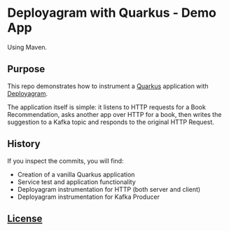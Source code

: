 # Deployagram with Quarkus - Demo App

Using Maven.

## Purpose

This repo demonstrates how to instrument a [Quarkus](https://quarkus.io/) application
with [Deployagram](https://deployagram.com).

The application itself is simple: it listens to HTTP requests for a Book Recommendation, asks another app over HTTP for
a book, then writes the suggestion to a Kafka topic and responds to the original HTTP Request.

## History

If you inspect the commits, you will find:

* Creation of a vanilla Quarkus application
* Service test and application functionality
* Deployagram instrumentation for HTTP (both server and client)
* Deployagram instrumentation for Kafka Producer

## [License](./LICENSE)


